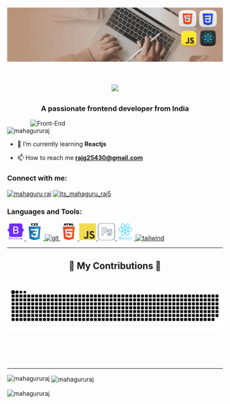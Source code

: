 ![logo](https://github.com/Mahagururaj/Mahagururaj/blob/main/Brown%20Transparent%20Minimalist%20Personal%20Profile%20New%20LinkedIn%20Banner.gif)
<h1 align="center">
    <img src="https://readme-typing-svg.herokuapp.com/?font=Righteous&size=35&center=true&vCenter=true&width=500&height=70&duration=4000&lines=Hi+There!+👋+I'm+Mahagururaj;" />
</h1>
<h3 align="center">A passionate frontend developer from India</h3>
<img align="right" alt="Front-End" width="450" src="https://cdn.dribbble.com/users/1439515/screenshots/4116964/idan_sudaey_portfolio.gif"></img>
<p align="left"> <img src="https://komarev.com/ghpvc/?username=mahagururaj&label=Profile%20views&color=0e75b6&style=flat" alt="mahagururaj" /> </p>

- 🌱 I’m currently learning **Reactjs**

- 📫 How to reach me **rajg25430@gmail.com**

<h3 align="left">Connect with me:</h3>
<p align="left">
<a href="https://linkedin.com/in/mahagururaj5" target="blank"><img align="center" src="https://raw.githubusercontent.com/rahuldkjain/github-profile-readme-generator/master/src/images/icons/Social/linked-in-alt.svg" alt="mahaguru raj" height="30" width="40" /></a>
<a href="https://instagram.com/its_mahaguru_raj5" target="blank"><img align="center" src="https://raw.githubusercontent.com/rahuldkjain/github-profile-readme-generator/master/src/images/icons/Social/instagram.svg" alt="its_mahaguru_raj5" height="30" width="40" /></a>
</p>

<h3 align="left">Languages and Tools:</h3>
<p align="left"> <a href="https://getbootstrap.com" target="_blank" rel="noreferrer"> <img src="https://raw.githubusercontent.com/devicons/devicon/master/icons/bootstrap/bootstrap-plain-wordmark.svg" alt="bootstrap" width="40" height="40"/> </a> <a href="https://www.w3schools.com/css/" target="_blank" rel="noreferrer"> <img src="https://raw.githubusercontent.com/devicons/devicon/master/icons/css3/css3-original-wordmark.svg" alt="css3" width="40" height="40"/> </a> <a href="https://git-scm.com/" target="_blank" rel="noreferrer"> <img src="https://www.vectorlogo.zone/logos/git-scm/git-scm-icon.svg" alt="git" width="40" height="40"/> </a> <a href="https://www.w3.org/html/" target="_blank" rel="noreferrer"> <img src="https://raw.githubusercontent.com/devicons/devicon/master/icons/html5/html5-original-wordmark.svg" alt="html5" width="40" height="40"/> </a> <a href="https://developer.mozilla.org/en-US/docs/Web/JavaScript" target="_blank" rel="noreferrer"> <img src="https://raw.githubusercontent.com/devicons/devicon/master/icons/javascript/javascript-original.svg" alt="javascript" width="40" height="40"/> </a> <a href="https://www.photoshop.com/en" target="_blank" rel="noreferrer"> <img src="https://raw.githubusercontent.com/devicons/devicon/master/icons/photoshop/photoshop-line.svg" alt="photoshop" width="40" height="40"/> </a> <a href="https://reactjs.org/" target="_blank" rel="noreferrer"> <img src="https://raw.githubusercontent.com/devicons/devicon/master/icons/react/react-original-wordmark.svg" alt="react" width="40" height="40"/> </a> <a href="https://tailwindcss.com/" target="_blank" rel="noreferrer"> <img src="https://www.vectorlogo.zone/logos/tailwindcss/tailwindcss-icon.svg" alt="tailwind" width="40" height="40"/> </a> </p>

<hr/>

<div align="center">
  <h2>🐍 My Contributions 🐍</h2>
  <br>
  <img alt="snake eating my contributions" src="https://raw.githubusercontent.com/salesp07/salesp07/output/github-contribution-grid-snake.svg" />
  
  <br/><br/><br/>
</div>

<hr/>

<p><img align="left" src="https://github-readme-stats.vercel.app/api/top-langs?username=mahagururaj&show_icons=true&locale=en&layout=compact" alt="mahagururaj" /></p>

<p>&nbsp;<img align="center" src="https://github-readme-stats.vercel.app/api?username=mahagururaj&show_icons=true&locale=en" alt="mahagururaj" /></p>

<p><img align="center" src="https://github-readme-streak-stats.herokuapp.com/?user=mahagururaj&" alt="mahagururaj" /></p>

